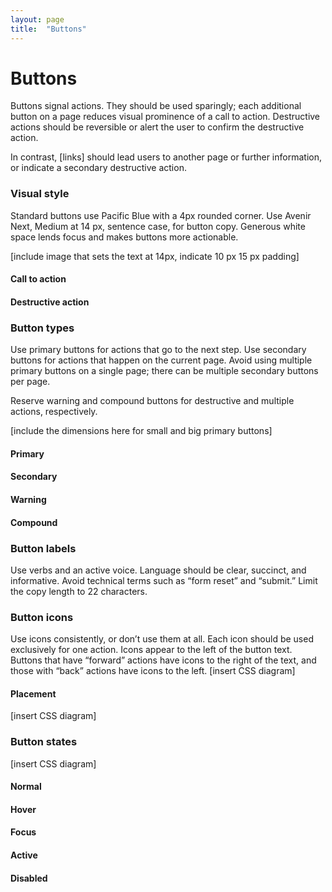 ```yaml
---
layout: page
title:  "Buttons"
---
```


# Buttons
Buttons signal actions. They should be used sparingly; each additional button on a page reduces visual prominence of a call to action. Destructive actions should be reversible or alert the user to confirm the destructive action. 

In contrast, [links] should lead users to another page or further information, or indicate a secondary destructive action.

### Visual style
Standard buttons use Pacific Blue with a 4px rounded corner. Use Avenir Next, Medium at 14 px, sentence case, for button copy. Generous white space lends focus and makes buttons more actionable.

\[include image that sets the text at 14px, indicate 10 px 15 px padding]

#### Call to action
#### Destructive action

### Button types
Use primary buttons for actions that go to the next step. Use secondary buttons for actions that happen on the current page. Avoid using multiple primary buttons on a single page; there can be multiple secondary buttons per page.

Reserve warning and compound buttons for destructive and multiple actions, respectively. 

\[include the dimensions here for small and big primary buttons]

#### Primary
#### Secondary
#### Warning
#### Compound

### Button labels
Use verbs and an active voice. Language should be clear, succinct, and informative. Avoid technical terms such as “form reset” and “submit.” Limit the copy length to 22 characters.

### Button icons
Use icons consistently, or don’t use them at all. Each icon should be used exclusively for one action. Icons appear to the left of the button text. Buttons that have “forward” actions have icons to the right of the text, and those with “back” actions have icons to the left.
\[insert CSS diagram]

#### Placement
\[insert CSS diagram]

### Button states
\[insert CSS diagram]
#### Normal
#### Hover
#### Focus
#### Active
#### Disabled

